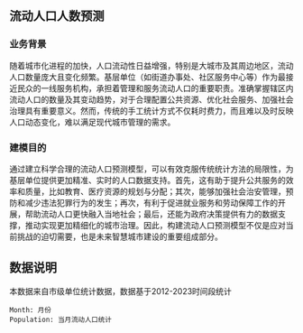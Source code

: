 ## 流动人口人数预测

### 业务背景
随着城市化进程的加快，人口流动性日益增强，特别是大城市及其周边地区，流动人口数量庞大且变化频繁。基层单位（如街道办事处、社区服务中心等）作为最接近民众的一线服务机构，承担着管理和服务流动人口的重要职责。准确掌握辖区内流动人口的数量及其变动趋势，对于合理配置公共资源、优化社会服务、加强社会治理具有重要意义。然而，传统的手工统计方式不仅耗时费力，而且难以及时反映人口动态变化，难以满足现代城市管理的需求。

### 建模目的
通过建立科学合理的流动人口预测模型，可以有效克服传统统计方法的局限性，为基层单位提供更加精准、实时的人口数据支持。首先，这有助于提升公共服务的效率和质量，比如教育、医疗资源的规划与分配；其次，能够加强社会治安管理，预防和减少违法犯罪行为的发生；再次，有利于促进就业服务和劳动保障工作的开展，帮助流动人口更快融入当地社会；最后，还能为政府决策提供有力的数据支撑，推动实现更加精细化的城市治理。因此，构建流动人口预测模型不仅是应对当前挑战的迫切需要，也是未来智慧城市建设的重要组成部分。


## 数据说明

本数据来自市级单位统计数据，数据基于2012-2023时间段统计
```
Month: 月份
Population: 当月流动人口统计
```

